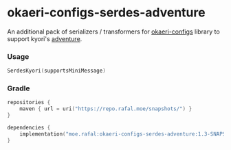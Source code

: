 # okaeri-configs-serdes-adventure
An additional pack of serializers / transformers for [okaeri-configs](https://github.com/OkaeriPoland/okaeri-configs) library to support kyori's [adventure](https://github.com/KyoriPowered/adventure).

### Usage

```kotlin
SerdesKyori(supportsMiniMessage)
```

### Gradle
```kotlin
repositories {
    maven { url = uri("https://repo.rafal.moe/snapshots/") }
}

dependencies {
    implementation("moe.rafal:okaeri-configs-serdes-adventure:1.3-SNAPSHOT")
}
```